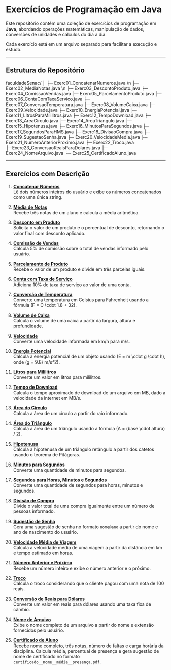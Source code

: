 
# Exercícios de Programação em Java

Este repositório contém uma coleção de exercícios de programação em **Java**, abordando operações matemáticas, manipulação de dados, conversões de unidades e cálculos do dia a dia.

Cada exercício está em um arquivo separado para facilitar a execução e estudo.

---

## Estrutura do Repositório

faculdadeSenac/
│
├─ Exerc01_ConcatenarNumeros.java \n
├─ Exerc02_MediaNotas.java \n
├─ Exerc03_DescontoProduto.java
├─ Exerc04_ComissaoVendas.java
├─ Exerc05_ParcelamentoProduto.java
├─ Exerc06_ContaComTaxaServico.java
├─ Exerc07_ConversaoTemperatura.java
├─ Exerc08_VolumeCaixa.java
├─ Exerc09_Velocidade.java
├─ Exerc10_EnergiaPotencial.java
├─ Exerc11_LitrosParaMililitros.java
├─ Exerc12_TempoDownload.java
├─ Exerc13_AreaCirculo.java
├─ Exerc14_AreaTriangulo.java
├─ Exerc15_Hipotenusa.java
├─ Exerc16_MinutosParaSegundos.java
├─ Exerc17_SegundosParaHMS.java
├─ Exerc18_DivisaoCompra.java
├─ Exerc19_SugestaoSenha.java
├─ Exerc20_VelocidadeMedia.java
├─ Exerc21_NumeroAnteriorProximo.java
├─ Exerc22_Troco.java
├─Exerc23_ConversaoReaisParaDolares.java
├─ Exerc24_NomeArquivo.java
└─ Exerc25_CertificadoAluno.java

---

## Exercícios com Descrição

1. **[Concatenar Números](./Exerc01_ConcatenarNumeros.java)**  
   Lê dois números inteiros do usuário e exibe os números concatenados como uma única string.

2. **[Média de Notas](./Exerc02_MediaNotas.java)**  
   Recebe três notas de um aluno e calcula a média aritmética.

3. **[Desconto em Produto](./Exerc03_DescontoProduto.java)**  
   Solicita o valor de um produto e o percentual de desconto, retornando o valor final com desconto aplicado.

4. **[Comissão de Vendas](./Exerc04_ComissaoVendas.java)**  
   Calcula 5% de comissão sobre o total de vendas informado pelo usuário.

5. **[Parcelamento de Produto](./Exerc05_ParcelamentoProduto.java)**  
   Recebe o valor de um produto e divide em três parcelas iguais.

6. **[Conta com Taxa de Serviço](./Exerc06_ContaComTaxaServico.java)**  
   Adiciona 10% de taxa de serviço ao valor de uma conta.

7. **[Conversão de Temperatura](./Exerc07_ConversaoTemperatura.java)**  
   Converte uma temperatura em Celsius para Fahrenheit usando a fórmula \(F = C \cdot 1.8 + 32\).

8. **[Volume de Caixa](./Exerc08_VolumeCaixa.java)**  
   Calcula o volume de uma caixa a partir da largura, altura e profundidade.

9. **[Velocidade](./Exerc09_Velocidade.java)**  
   Converte uma velocidade informada em km/h para m/s.

10. **[Energia Potencial](./Exerc10_EnergiaPotencial.java)**  
    Calcula a energia potencial de um objeto usando \(E = m \cdot g \cdot h\), onde \(g = 9.8\ m/s^2\).

11. **[Litros para Mililitros](./Exerc11_LitrosParaMililitros.java)**  
    Converte um valor em litros para mililitros.

12. **[Tempo de Download](./Exerc12_TempoDownload.java)**  
    Calcula o tempo aproximado de download de um arquivo em MB, dado a velocidade da internet em MB/s.

13. **[Área do Círculo](./Exerc13_AreaCirculo.java)**  
    Calcula a área de um círculo a partir do raio informado.

14. **[Área do Triângulo](./Exerc14_AreaTriangulo.java)**  
    Calcula a área de um triângulo usando a fórmula \(A = (base \cdot altura) / 2\).

15. **[Hipotenusa](./Exerc15_Hipotenusa.java)**  
    Calcula a hipotenusa de um triângulo retângulo a partir dos catetos usando o teorema de Pitágoras.

16. **[Minutos para Segundos](./Exerc16_MinutosParaSegundos.java)**  
    Converte uma quantidade de minutos para segundos.

17. **[Segundos para Horas, Minutos e Segundos](./Exerc17_SegundosParaHMS.java)**  
    Converte uma quantidade de segundos para horas, minutos e segundos.

18. **[Divisão de Compra](./Exerc18_DivisaoCompra.java)**  
    Divide o valor total de uma compra igualmente entre um número de pessoas informado.

19. **[Sugestão de Senha](./Exerc19_SugestaoSenha.java)**  
    Gera uma sugestão de senha no formato `nome@ano` a partir do nome e ano de nascimento do usuário.

20. **[Velocidade Média de Viagem](./Exerc20_VelocidadeMedia.java)**  
    Calcula a velocidade média de uma viagem a partir da distância em km e tempo estimado em horas.

21. **[Número Anterior e Próximo](./Exerc21_NumeroAnteriorProximo.java)**  
    Recebe um número inteiro e exibe o número anterior e o próximo.

22. **[Troco](./Exerc22_Troco.java)**  
    Calcula o troco considerando que o cliente pagou com uma nota de 100 reais.

23. **[Conversão de Reais para Dólares](./Exerc23_ConversaoReaisParaDolares.java)**  
    Converte um valor em reais para dólares usando uma taxa fixa de câmbio.

24. **[Nome de Arquivo](./Exerc24_NomeArquivo.java)**  
    Exibe o nome completo de um arquivo a partir do nome e extensão fornecidos pelo usuário.

25. **[Certificado de Aluno](./Exerc25_CertificadoAluno.java)**  
    Recebe nome completo, três notas, número de faltas e carga horária da disciplina. Calcula média, percentual de presença e gera sugestão de nome de certificado no formato `certificado__nome__média__presença.pdf`.
